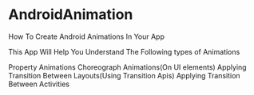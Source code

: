 # AndroidAnimation
How To Create Android Animations In Your App

This App Will Help You Understand The Following types of Animations

 Property Animations
 Choreograph Animations(On UI elements)
 Applying Transition Between Layouts(Using Transition Apis)
 Applying Transition Between Activities
